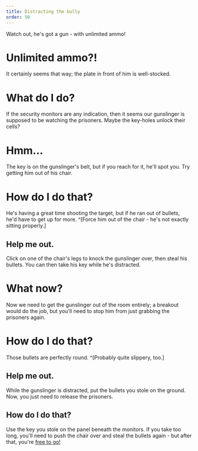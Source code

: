 ```yaml
---
title: Distracting the bully
order: 50
---
```


Watch out, he's got a gun - with unlimited ammo!

# Unlimited ammo?!
It certainly seems that way; the plate in front of him is well-stocked.

# What do I do?
If the security monitors are any indication, then it seems our gunslinger is supposed to be watching the prisoners. Maybe the key-holes unlock their cells?

# Hmm...
The key is on the gunslinger's belt, but if you reach for it, he'll spot you. Try getting him out of his chair.

# How do I do that?
He's having a great time shooting the target, but if he ran out of bullets, he'd have to get up for more. ^[Force him out of the chair - he's not exactly sitting properly.]

## Help me out.
Click on one of the chair's legs to knock the gunslinger over, then steal his bullets. You can then take his key while he's distracted.

# What now?
Now we need to get the gunslinger out of the room entirely; a breakout would do the job, but you'll need to stop him from just grabbing the prisoners again.

# How do I do that?
Those bullets are perfectly round. ^[Probably quite slippery, too.]

## Help me out.
While the gunslinger is distracted, put the bullets you stole on the ground. Now, you just need to release the prisoners.

## How do I do that?
Use the key you stole on the panel beneath the monitors. If you take too long, you'll need to push the chair over and steal the bullets again - but after that, you're [free to go!](lostdog)
